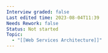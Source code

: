 ```yaml
---
Interview graded: false
Last edited time: 2023-08-04T11:39
Needs Rework: false
Status: Not started
Topic:
  - "[[Web Services Architecture]]"
---
```

